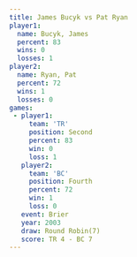 ```yaml
---
title: James Bucyk vs Pat Ryan
player1:            
  name: Bucyk, James
  percent: 83       
  wins: 0           
  losses: 1         
player2:            
  name: Ryan, Pat   
  percent: 72       
  wins: 1           
  losses: 0         
games:
 - player1:          
     team: 'TR'      
     position: Second
     percent: 83     
     win: 0          
     loss: 1         
   player2:          
     team: 'BC'      
     position: Fourth
     percent: 72     
     win: 1          
     loss: 0         
   event: Brier        
   year: 2003          
   draw: Round Robin(7)
   score: TR 4 - BC 7  
---
```

